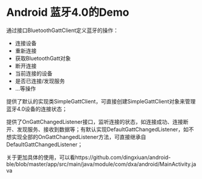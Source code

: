 # Android 蓝牙4.0的Demo

通过接口BluetoothGattClient定义蓝牙的操作：

 - 连接设备
 - 重新连接
 - 获取BluetoothGatt对象
 - 断开连接
 - 当前连接的设备
 - 是否已连接/发现服务
 - ...等操作
 
 提供了默认的实现类SimpleGattClient，可直接创建SimpleGattClient对象来管理蓝牙4.0设备的连接状态；
 
 提供了OnGattChangedListener接口，监听连接的状态，如连接成功、连接断开、发现服务、接收到数据等；有默认实现DefaultGattChangedListener，如不想实现全部的OnGattChangedListener方法，可直接继承自DefaultGattChangedListener；

关于更加具体的使用，可以看https://github.com/dingxiuan/android-ble/blob/master/app/src/main/java/module/com/dxa/android/MainActivity.java
